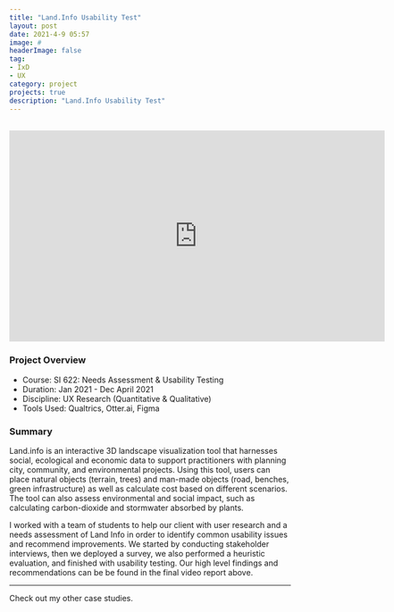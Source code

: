 ```yaml
---
title: "Land.Info Usability Test"
layout: post
date: 2021-4-9 05:57
image: #
headerImage: false
tag:
- IxD
- UX
category: project
projects: true
description: "Land.Info Usability Test"
---
```


<br>

<iframe width="672" height="378" src="https://www.youtube.com/embed/H_oGXBPg5eU" class="bigger-image" title="YouTube video player" frameborder="0" allow="accelerometer; autoplay; clipboard-write; encrypted-media; gyroscope; picture-in-picture" allowfullscreen></iframe>

### Project Overview
* Course: SI 622: Needs Assessment & Usability Testing
* Duration: Jan 2021 - Dec April 2021
* Discipline: UX Research (Quantitative & Qualitative)
* Tools Used: Qualtrics, Otter.ai, Figma

### Summary

Land.info is an interactive 3D landscape visualization tool that harnesses social, ecological and economic data to support practitioners with planning city, community, and environmental projects. Using this tool, users can place natural objects (terrain, trees) and man-made objects (road, benches, green infrastructure) as well as calculate cost based on different scenarios. The tool can also assess environmental and social impact, such as calculating carbon-dioxide and stormwater absorbed by plants.

I worked with a team of students to help our client with user research and a needs assessment of Land Info in order to identify common usability issues and recommend improvements. We started by conducting stakeholder interviews, then we deployed a survey, we also performed a heuristic evaluation, and finished with usability testing. Our high level findings and recommendations can be be found in the final video report above.

---

Check out my other <span class="evidence"><a href="https://nicholasgiles.com/projects/" style="text-decoration: none">case studies</a></span>.
